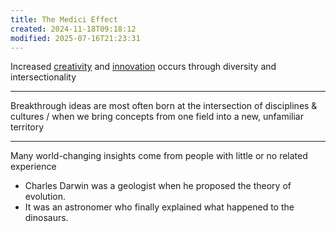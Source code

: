 ```yaml
---
title: The Medici Effect
created: 2024-11-18T09:18:12
modified: 2025-07-16T21:23:31
---
```


Increased [creativity](Creativity%20is%20just%20connecting%20things.md) and [innovation](Innovation.md) occurs through diversity and intersectionality

---

Breakthrough ideas are most often born at the intersection of disciplines \& cultures / when we bring concepts from one field into a new, unfamiliar territory

---

Many world-changing insights come from people with little or no related experience

* Charles Darwin was a geologist when he proposed the theory of evolution.
* It was an astronomer who finally explained what happened to the dinosaurs.
